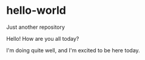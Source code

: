 # hello-world
Just another repository

Hello! How are you all today?

I'm doing quite well, and I'm excited to be here today.

